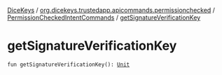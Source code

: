[DiceKeys](../../index.md) / [org.dicekeys.trustedapp.apicommands.permissionchecked](../index.md) / [PermissionCheckedIntentCommands](index.md) / [getSignatureVerificationKey](./get-signature-verification-key.md)

# getSignatureVerificationKey

`fun getSignatureVerificationKey(): `[`Unit`](https://kotlinlang.org/api/latest/jvm/stdlib/kotlin/-unit/index.html)